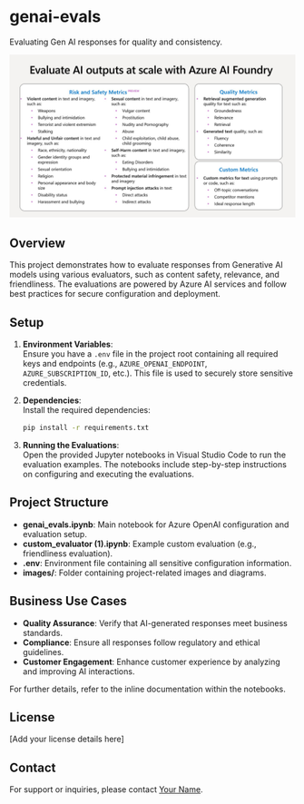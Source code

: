 # genai-evals

Evaluating Gen AI responses for quality and consistency.

![Azure AI Foundry Evaluations](images/ai-foundry-evals.jpg)

## Overview

This project demonstrates how to evaluate responses from Generative AI models using various evaluators, such as content safety, relevance, and friendliness. The evaluations are powered by Azure AI services and follow best practices for secure configuration and deployment.

## Setup

1. **Environment Variables**:  
   Ensure you have a `.env` file in the project root containing all required keys and endpoints (e.g., `AZURE_OPENAI_ENDPOINT`, `AZURE_SUBSCRIPTION_ID`, etc.). This file is used to securely store sensitive credentials.

2. **Dependencies**:  
   Install the required dependencies:
   ```bash
   pip install -r requirements.txt
   ```

3. **Running the Evaluations**:  
   Open the provided Jupyter notebooks in Visual Studio Code to run the evaluation examples. The notebooks include step-by-step instructions on configuring and executing the evaluations.

## Project Structure

- **genai_evals.ipynb**: Main notebook for Azure OpenAI configuration and evaluation setup.  
- **custom_evaluator (1).ipynb**: Example custom evaluation (e.g., friendliness evaluation).  
- **.env**: Environment file containing all sensitive configuration information.  
- **images/**: Folder containing project-related images and diagrams.

## Business Use Cases

- **Quality Assurance**: Verify that AI-generated responses meet business standards.  
- **Compliance**: Ensure all responses follow regulatory and ethical guidelines.  
- **Customer Engagement**: Enhance customer experience by analyzing and improving AI interactions.

For further details, refer to the inline documentation within the notebooks.

## License

[Add your license details here]

## Contact

For support or inquiries, please contact [Your Name](mailto:your.email@example.com).